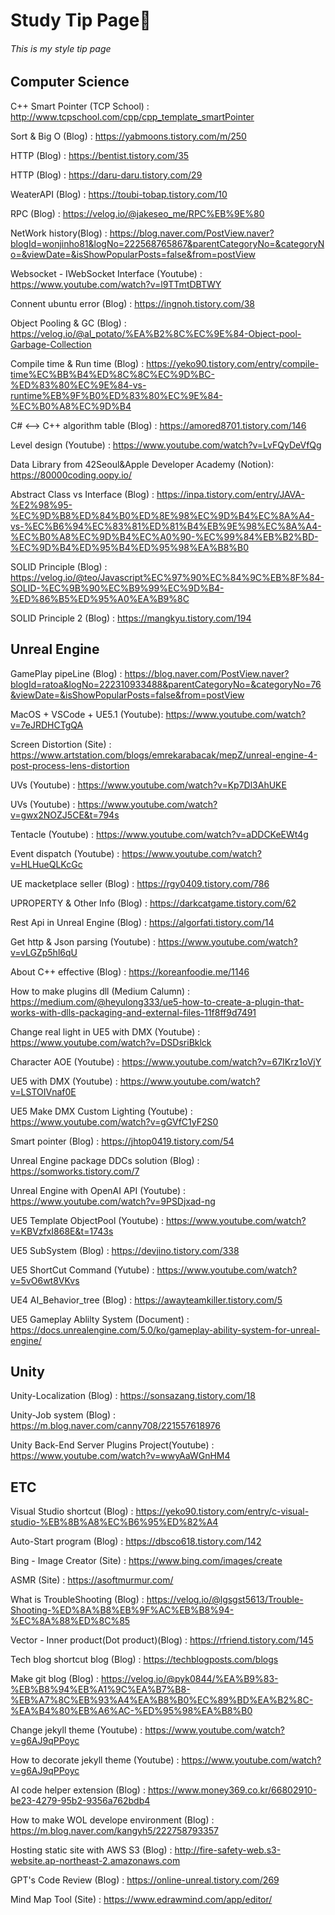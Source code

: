 # **Study Tip Page**📙    
###### This is my style tip page  


## Computer Science  

C++ Smart Pointer (TCP School) : http://www.tcpschool.com/cpp/cpp_template_smartPointer  

Sort & Big O (Blog) : https://yabmoons.tistory.com/m/250

HTTP (Blog) : https://bentist.tistory.com/35   

HTTP (Blog) : https://daru-daru.tistory.com/29  

WeaterAPI (Blog) : https://toubi-tobap.tistory.com/10  

RPC (Blog) : https://velog.io/@jakeseo_me/RPC%EB%9E%80  

NetWork history(Blog) : https://blog.naver.com/PostView.naver?blogId=wonjinho81&logNo=222568765867&parentCategoryNo=&categoryNo=&viewDate=&isShowPopularPosts=false&from=postView  

Websocket - IWebSocket Interface (Youtube) : https://www.youtube.com/watch?v=l9TTmtDBTWY  

Connent ubuntu error (Blog) : https://ingnoh.tistory.com/38  

Object Pooling & GC (Blog) : https://velog.io/@al_potato/%EA%B2%8C%EC%9E%84-Object-pool-Garbage-Collection  

Compile time & Run time (Blog) : https://yeko90.tistory.com/entry/compile-time%EC%BB%B4%ED%8C%8C%EC%9D%BC-%ED%83%80%EC%9E%84-vs-runtime%EB%9F%B0%ED%83%80%EC%9E%84-%EC%B0%A8%EC%9D%B4  

C# <--> C++ algorithm table (Blog) : https://amored8701.tistory.com/146  

Level design (Youtube) : https://www.youtube.com/watch?v=LvFQyDeVfQg  

Data Library from 42Seoul&Apple Developer Academy (Notion): https://80000coding.oopy.io/   

Abstract Class vs Interface (Blog) : https://inpa.tistory.com/entry/JAVA-%E2%98%95-%EC%9D%B8%ED%84%B0%ED%8E%98%EC%9D%B4%EC%8A%A4-vs-%EC%B6%94%EC%83%81%ED%81%B4%EB%9E%98%EC%8A%A4-%EC%B0%A8%EC%9D%B4%EC%A0%90-%EC%99%84%EB%B2%BD-%EC%9D%B4%ED%95%B4%ED%95%98%EA%B8%B0  

SOLID Principle (Blog) : https://velog.io/@teo/Javascript%EC%97%90%EC%84%9C%EB%8F%84-SOLID-%EC%9B%90%EC%B9%99%EC%9D%B4-%ED%86%B5%ED%95%A0%EA%B9%8C  

SOLID Principle 2 (Blog) : https://mangkyu.tistory.com/194  

## Unreal Engine

GamePlay pipeLine (Blog) : https://blog.naver.com/PostView.naver?blogId=ratoa&logNo=222310933488&parentCategoryNo=&categoryNo=76&viewDate=&isShowPopularPosts=false&from=postView  

MacOS + VSCode + UE5.1 (Youtube): https://www.youtube.com/watch?v=7eJRDHCTgQA  
  
Screen Distortion (Site) : https://www.artstation.com/blogs/emrekarabacak/mepZ/unreal-engine-4-post-process-lens-distortion  

UVs (Youtube) : https://www.youtube.com/watch?v=Kp7Dl3AhUKE  

UVs (Youtube) : https://www.youtube.com/watch?v=gwx2NOZJ5CE&t=794s  

Tentacle (Youtube) : https://www.youtube.com/watch?v=aDDCKeEWt4g  

Event dispatch (Youtube) : https://www.youtube.com/watch?v=HLHueQLKcGc  

UE macketplace seller (Blog) : https://rgy0409.tistory.com/786  

UPROPERTY & Other Info (Blog) : https://darkcatgame.tistory.com/62  

Rest Api in Unreal Engine (Blog) : https://algorfati.tistory.com/14  

Get http & Json parsing (Youtube) : https://www.youtube.com/watch?v=vLGZp5hl6qU  

About C++ effective (Blog) : https://koreanfoodie.me/1146  

How to make plugins dll (Medium Calumn) : https://medium.com/@heyulong333/ue5-how-to-create-a-plugin-that-works-with-dlls-packaging-and-external-files-11f8ff9d7491  

Change real light in UE5 with DMX (Youtube) : https://www.youtube.com/watch?v=DSDsriBklck  

Character AOE (Youtube) : https://www.youtube.com/watch?v=67IKrz1oVjY  

UE5 with DMX (Youtube) : https://www.youtube.com/watch?v=LSTOIVnaf0E  

UE5 Make DMX Custom Lighting (Youtube) : https://www.youtube.com/watch?v=gGVfC1yF2S0  

Smart pointer (Blog) : https://jhtop0419.tistory.com/54  

Unreal Engine package DDCs solution (Blog) : https://somworks.tistory.com/7  

Unreal Engine with OpenAI API (Youtube) : https://www.youtube.com/watch?v=9PSDjxad-ng  

UE5 Template ObjectPool (Youtube) : https://www.youtube.com/watch?v=KBVzfxI868E&t=1743s  

UE5 SubSystem (Blog) : https://devjino.tistory.com/338  

UE5 ShortCut Command (Yutube) : https://www.youtube.com/watch?v=5vO6wt8VKvs  

UE4 AI_Behavior_tree (Blog) : https://awayteamkiller.tistory.com/5  

UE5 Gameplay Ablilty System (Document) : https://docs.unrealengine.com/5.0/ko/gameplay-ability-system-for-unreal-engine/  

## Unity

Unity-Localization (Blog) : https://sonsazang.tistory.com/18  

Unity-Job system (Blog) : https://m.blog.naver.com/canny708/221557618976  

Unity Back-End Server Plugins Project(Youtube) : https://www.youtube.com/watch?v=wwyAaWGnHM4  

## ETC  

Visual Studio shortcut (Blog) : https://yeko90.tistory.com/entry/c-visual-studio-%EB%8B%A8%EC%B6%95%ED%82%A4  

Auto-Start program (Blog) : https://dbsco618.tistory.com/142  

Bing - Image Creator (Site) : https://www.bing.com/images/create  

ASMR (Site) : https://asoftmurmur.com/  

What is TroubleShooting (Blog) : https://velog.io/@lgsgst5613/Trouble-Shooting-%ED%8A%B8%EB%9F%AC%EB%B8%94-%EC%8A%88%ED%8C%85  

Vector - Inner product(Dot product)(Blog) : https://rfriend.tistory.com/145   

Tech blog shortcut blog (Blog) : https://techblogposts.com/blogs  

Make git blog (Blog) : https://velog.io/@pyk0844/%EA%B9%83-%EB%B8%94%EB%A1%9C%EA%B7%B8-%EB%A7%8C%EB%93%A4%EA%B8%B0%EC%89%BD%EA%B2%8C-%EA%B4%80%EB%A6%AC-%ED%95%98%EA%B8%B0  

Change jekyll theme (Youtube) : https://www.youtube.com/watch?v=g6AJ9qPPoyc  

How to decorate jekyll theme (Youtube) : https://www.youtube.com/watch?v=g6AJ9qPPoyc  

AI code helper extension (Blog) : https://www.money369.co.kr/66802910-be23-4279-95b2-9356a762bdb4  

How to make WOL develope environment (Blog) : https://m.blog.naver.com/kangyh5/222758793357  

Hosting static site with AWS S3 (Blog) : http://fire-safety-web.s3-website.ap-northeast-2.amazonaws.com   

GPT's Code Review (Blog) : https://online-unreal.tistory.com/269  

Mind Map Tool (Site) : https://www.edrawmind.com/app/editor/  
